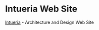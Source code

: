 Intueria Web Site
=================

[Intueria][1] - Architecture and Design Web Site

[1]: http://www.intueria.com.br

